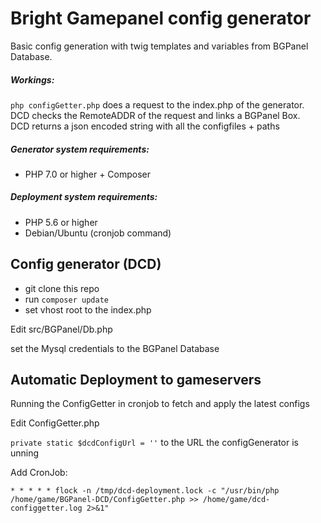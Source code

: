 # Bright Gamepanel config generator 
Basic config generation with twig templates and variables from BGPanel Database.

##### Workings:
`php configGetter.php` does a request to the index.php of the generator.<br>
DCD checks the RemoteADDR of the request and links a BGPanel Box.<br>
DCD returns a json encoded string with all the configfiles + paths

##### Generator system requirements:

* PHP 7.0 or higher + Composer

##### Deployment system requirements:

* PHP 5.6 or higher
* Debian/Ubuntu (cronjob command)


## Config generator (DCD)

* git clone this repo
* run `composer update`
* set vhost root to the index.php

Edit src/BGPanel/Db.php

set the Mysql credentials to the BGPanel Database


## Automatic Deployment to gameservers
Running the ConfigGetter in cronjob to fetch and apply the latest configs

Edit ConfigGetter.php

`private static $dcdConfigUrl = ''` to the URL the configGenerator is unning 

Add CronJob:

`* * * * * flock -n /tmp/dcd-deployment.lock -c "/usr/bin/php /home/game/BGPanel-DCD/ConfigGetter.php >> /home/game/dcd-configgetter.log 2>&1"`

